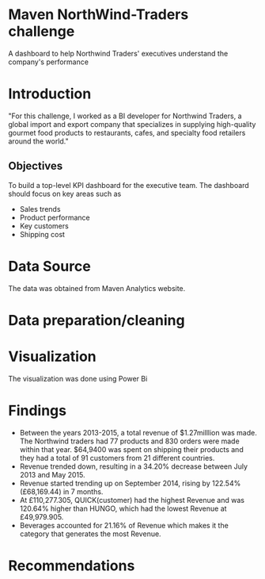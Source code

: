 # Maven NorthWind-Traders challenge
A dashboard to help Northwind Traders' executives understand the company's performance 
# Introduction 
"For this challenge, I worked as a BI developer for Northwind Traders, a global import and export company that specializes in supplying high-quality gourmet food products to restaurants, cafes, and specialty food retailers around the world."
## Objectives
To build  a top-level KPI dashboard for the executive team.
The dashboard should focus on key areas such as
* Sales trends
* Product performance
* Key customers
* Shipping cost
# Data Source
The data was obtained from Maven Analytics website. 
# Data preparation/cleaning


# Visualization
The visualization was done using Power Bi
# Findings
* Between the years 2013-2015, a total revenue of $1.27milllion was made. The Northwind traders had 77 products and 830 orders were made within that year. $64,9400 was spent on shipping their products and they had a total of 91 customers from 21 different countries.
* Revenue trended down, resulting in a 34.20% decrease between July 2013 and May 2015.
* ﻿﻿Revenue started trending up on September 2014, rising by 122.54% (£68,169.44) in 7 months.
* ﻿﻿At £110,277.305, QUICK(customer) had the highest Revenue and was 120.64% higher than HUNGO, which had the lowest Revenue at £49,979.905.
* Beverages accounted for 21.16% of Revenue which makes it the category that generates the most Revenue. 

# Recommendations

  


